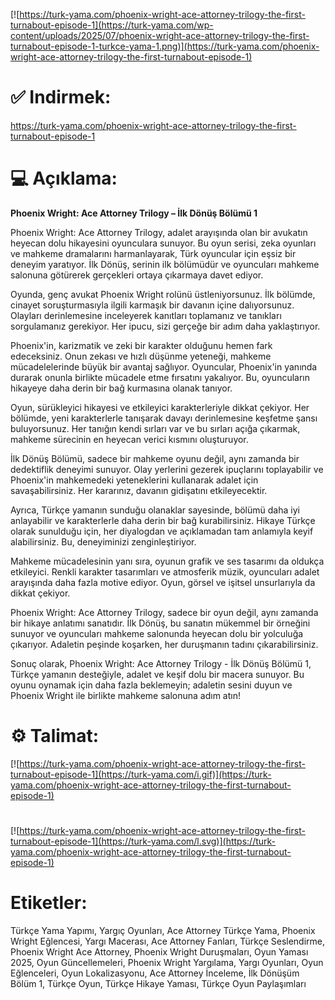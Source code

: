 [![https://turk-yama.com/phoenix-wright-ace-attorney-trilogy-the-first-turnabout-episode-1](https://turk-yama.com/wp-content/uploads/2025/07/phoenix-wright-ace-attorney-trilogy-the-first-turnabout-episode-1-turkce-yama-1.png)](https://turk-yama.com/phoenix-wright-ace-attorney-trilogy-the-first-turnabout-episode-1)
# ✅ Indirmek:
https://turk-yama.com/phoenix-wright-ace-attorney-trilogy-the-first-turnabout-episode-1
# 💻 Açıklama:
**Phoenix Wright: Ace Attorney Trilogy – İlk Dönüş Bölümü 1**

Phoenix Wright: Ace Attorney Trilogy, adalet arayışında olan bir avukatın heyecan dolu hikayesini oyunculara sunuyor. Bu oyun serisi, zeka oyunları ve mahkeme dramalarını harmanlayarak, Türk oyuncular için eşsiz bir deneyim yaratıyor. İlk Dönüş, serinin ilk bölümüdür ve oyuncuları mahkeme salonuna götürerek gerçekleri ortaya çıkarmaya davet ediyor.

Oyunda, genç avukat Phoenix Wright rolünü üstleniyorsunuz. İlk bölümde, cinayet soruşturmasıyla ilgili karmaşık bir davanın içine dalıyorsunuz. Olayları derinlemesine inceleyerek kanıtları toplamanız ve tanıkları sorgulamanız gerekiyor. Her ipucu, sizi gerçeğe bir adım daha yaklaştırıyor.

Phoenix'in, karizmatik ve zeki bir karakter olduğunu hemen fark edeceksiniz. Onun zekası ve hızlı düşünme yeteneği, mahkeme mücadelelerinde büyük bir avantaj sağlıyor. Oyuncular, Phoenix'in yanında durarak onunla birlikte mücadele etme fırsatını yakalıyor. Bu, oyuncuların hikayeye daha derin bir bağ kurmasına olanak tanıyor.

Oyun, sürükleyici hikayesi ve etkileyici karakterleriyle dikkat çekiyor. Her bölümde, yeni karakterlerle tanışarak davayı derinlemesine keşfetme şansı buluyorsunuz. Her tanığın kendi sırları var ve bu sırları açığa çıkarmak, mahkeme sürecinin en heyecan verici kısmını oluşturuyor.

İlk Dönüş Bölümü, sadece bir mahkeme oyunu değil, aynı zamanda bir dedektiflik deneyimi sunuyor. Olay yerlerini gezerek ipuçlarını toplayabilir ve Phoenix'in mahkemedeki yeteneklerini kullanarak adalet için savaşabilirsiniz. Her kararınız, davanın gidişatını etkileyecektir.

Ayrıca, Türkçe yamanın sunduğu olanaklar sayesinde, bölümü daha iyi anlayabilir ve karakterlerle daha derin bir bağ kurabilirsiniz. Hikaye Türkçe olarak sunulduğu için, her diyalogdan ve açıklamadan tam anlamıyla keyif alabilirsiniz. Bu, deneyiminizi zenginleştiriyor.

Mahkeme mücadelesinin yanı sıra, oyunun grafik ve ses tasarımı da oldukça etkileyici. Renkli karakter tasarımları ve atmosferik müzik, oyuncuları adalet arayışında daha fazla motive ediyor. Oyun, görsel ve işitsel unsurlarıyla da dikkat çekiyor.

Phoenix Wright: Ace Attorney Trilogy, sadece bir oyun değil, aynı zamanda bir hikaye anlatımı sanatıdır. İlk Dönüş, bu sanatın mükemmel bir örneğini sunuyor ve oyuncuları mahkeme salonunda heyecan dolu bir yolculuğa çıkarıyor. Adaletin peşinde koşarken, her duruşmanın tadını çıkarabilirsiniz.

Sonuç olarak, Phoenix Wright: Ace Attorney Trilogy - İlk Dönüş Bölümü 1, Türkçe yamanın desteğiyle, adalet ve keşif dolu bir macera sunuyor. Bu oyunu oynamak için daha fazla beklemeyin; adaletin sesini duyun ve Phoenix Wright ile birlikte mahkeme salonuna adım atın!
# ⚙️ Talimat:
[![https://turk-yama.com/phoenix-wright-ace-attorney-trilogy-the-first-turnabout-episode-1](https://turk-yama.com/i.gif)](https://turk-yama.com/phoenix-wright-ace-attorney-trilogy-the-first-turnabout-episode-1)
#
[![https://turk-yama.com/phoenix-wright-ace-attorney-trilogy-the-first-turnabout-episode-1](https://turk-yama.com/l.svg)](https://turk-yama.com/phoenix-wright-ace-attorney-trilogy-the-first-turnabout-episode-1)
# Etiketler:
Türkçe Yama Yapımı, Yargıç Oyunları, Ace Attorney Türkçe Yama, Phoenix Wright Eğlencesi, Yargı Macerası, Ace Attorney Fanları, Türkçe Seslendirme, Phoenix Wright Ace Attorney, Phoenix Wright Duruşmaları, Oyun Yaması 2025, Oyun Güncellemeleri, Phoenix Wright Yargılama, Yargı Oyunları, Oyun Eğlenceleri, Oyun Lokalizasyonu, Ace Attorney İnceleme, İlk Dönüşüm Bölüm 1, Türkçe Oyun, Türkçe Hikaye Yaması, Türkçe Oyun Paylaşımları


